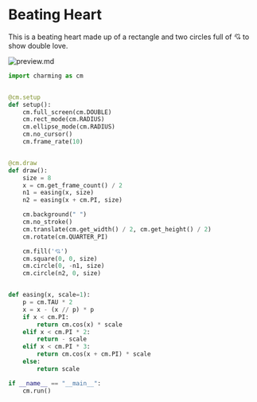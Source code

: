# Beating Heart

This is a beating heart made up of a rectangle and two circles full of 💘 to show double love.

![preview.md](https://raw.githubusercontent.com/gh2hq/public-files/master/example_heart.gif)

```py
import charming as cm


@cm.setup
def setup():
    cm.full_screen(cm.DOUBLE)
    cm.rect_mode(cm.RADIUS)
    cm.ellipse_mode(cm.RADIUS)
    cm.no_cursor()
    cm.frame_rate(10)


@cm.draw
def draw():
    size = 8
    x = cm.get_frame_count() / 2
    n1 = easing(x, size)
    n2 = easing(x + cm.PI, size)

    cm.background(" ")
    cm.no_stroke()
    cm.translate(cm.get_width() / 2, cm.get_height() / 2)
    cm.rotate(cm.QUARTER_PI)

    cm.fill('💘')
    cm.square(0, 0, size)
    cm.circle(0, -n1, size)
    cm.circle(n2, 0, size)


def easing(x, scale=1):
    p = cm.TAU * 2
    x = x - (x // p) * p
    if x < cm.PI:
        return cm.cos(x) * scale
    elif x < cm.PI * 2:
        return - scale
    elif x < cm.PI * 3:
        return cm.cos(x + cm.PI) * scale
    else:
        return scale

if __name__ == "__main__":
    cm.run()
```
